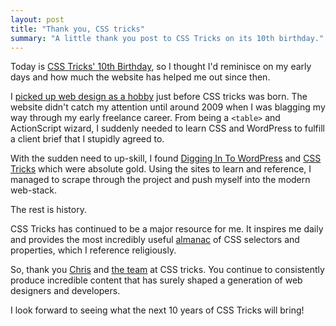 ```yaml
---
layout: post
title: "Thank you, CSS tricks"
summary: "A little thank you post to CSS Tricks on its 10th birthday."
---
```

Today is [CSS Tricks' 10th Birthday](https://css-tricks.com/the-tenth-fourth/), so I thought I'd reminisce on my early days and how much the website has helped me out since then. 

I [picked up web design as a hobby](https://hankchizljaw.io/about/) just before CSS tricks was born. The website didn't catch my attention until around 2009 when I was blagging my way through my early freelance career. From being a `<table>` and ActionScript wizard, I suddenly needed to learn CSS and WordPress to fulfill a client brief that I stupidly agreed to.

With the sudden need to up-skill, I found [Digging In To WordPress](https://digwp.com/) and [CSS Tricks](https://css-tricks.com) which were absolute gold. Using the sites to learn and reference, I managed to scrape through the project and push myself into the modern web-stack. 

The rest is history. 

CSS Tricks has continued to be a major resource for me. It inspires me daily and provides the most incredibly useful [almanac](https://css-tricks.com/almanac/) of CSS selectors and properties, which I reference religiously. 

So, thank you [Chris](https://twitter.com/chriscoyier) and [the team](https://css-tricks.com/about/) at CSS tricks. You continue to consistently produce incredible content that has surely shaped a generation of web designers and developers. 

I look forward to seeing what the next 10 years of CSS Tricks will bring!